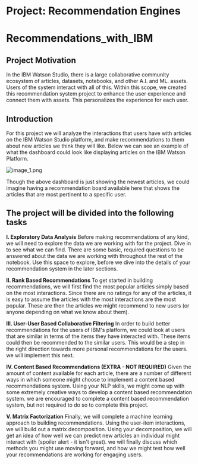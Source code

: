 # Project: Recommendation Engines
# Recommendations_with_IBM

## Project Motivation

In the IBM Watson Studio, there is a large collaborative community ecosystem of articles, datasets, notebooks, and other A.I. and ML. assets. Users of the system interact with all of this. Within this scope, we created this recommendation system project to enhance the user experience and connect them with assets. This personalizes the experience for each user.

## Introduction
For this project we will analyze the interactions that users have with articles on the IBM Watson Studio platform, and make recommendations to them about new articles we think they will like. Below we can see an example of what the dashboard could look like displaying articles on the IBM Watson Platform.

![image_1.png](/../main/Recommendation_Engines/image_1.png)

Though the above dashboard is just showing the newest articles, we could imagine having a recommendation board available here that shows the articles that are most pertinent to a specific user.

## The project will be divided into the following tasks
**I. Exploratory Data Analysis**
Before making recommendations of any kind, we will need to explore the data we are working with for the project. Dive in to see what we can find. There are some basic, required questions to be answered about the data we are working with throughout the rest of the notebook. Use this space to explore, before we dive into the details of your recommendation system in the later sections.

**II. Rank Based Recommendations**
To get started in building recommendations, we will first find the most popular articles simply based on the most interactions. Since there are no ratings for any of the articles, it is easy to assume the articles with the most interactions are the most popular. These are then the articles we might recommend to new users (or anyone depending on what we know about them).

**III. User-User Based Collaborative Filtering**
In order to build better recommendations for the users of IBM's platform, we could look at users that are similar in terms of the items they have interacted with. These items could then be recommended to the similar users. This would be a step in the right direction towards more personal recommendations for the users. we will implement this next.

**IV. Content Based Recommendations (EXTRA - NOT REQUIRED)**
Given the amount of content available for each article, there are a number of different ways in which someone might choose to implement a content based recommendations system. Using your NLP skills, we might come up with some extremely creative ways to develop a content based recommendation system. we are encouraged to complete a content based recommendation system, but not required to do so to complete this project.

**V. Matrix Factorization**
Finally, we will complete a machine learning approach to building recommendations. Using the user-item interactions, we will build out a matrix decomposition. Using your decomposition, we will get an idea of how well we can predict new articles an individual might interact with (spoiler alert - it isn't great). we will finally discuss which methods you might use moving forward, and how we might test how well your recommendations are working for engaging users.
